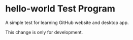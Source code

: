 # hello-world Test Program
A simple test for learning GitHub website and desktop app. 

This change is only for development. 
